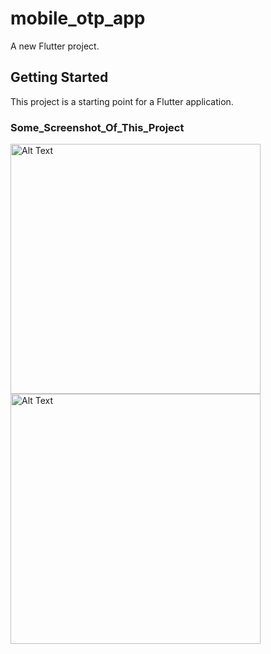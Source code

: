 # mobile_otp_app

A new Flutter project.

## Getting Started

This project is a starting point for a Flutter application.

### Some_Screenshot_Of_This_Project

<img src="https://github.com/sathipe123/mobile_otp_app/assets/92565653/36d1a44d-9f27-44ed-b195-553374239c10" alt="Alt Text" height="400">
<img src="https://github.com/sathipe123/mobile_otp_app/assets/92565653/968ab06d-226f-4cf9-845f-ca34a4ee8d0a" alt="Alt Text" height="400">


